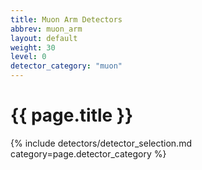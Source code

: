 ```yaml
---
title: Muon Arm Detectors
abbrev: muon_arm
layout: default
weight: 30
level: 0
detector_category: "muon"
---
```

# {{ page.title }}

{% include detectors/detector_selection.md category=page.detector_category %}